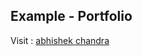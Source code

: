 ## Example - Portfolio

Visit : <a href = "abhishekchandra2522k.github.io/Example-Portfolio">abhishek chandra</a>
